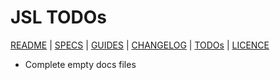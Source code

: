 # JSL TODOs

[README](README.md) | [SPECS](docs/specs.md) | [GUIDES](docs/guides.md) | [CHANGELOG](CHANGELOG.md) | [TODOs](TODOs.md) | [LICENCE](LICENCE.md)

* Complete empty docs files
